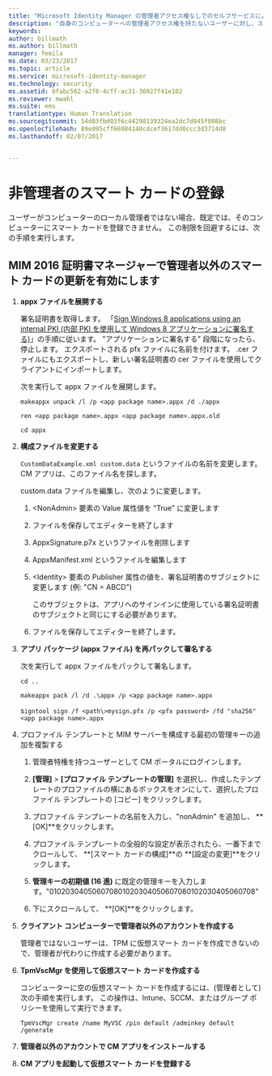 ```yaml
---
title: "Microsoft Identity Manager の管理者アクセス権なしでのセルフサービスによるスマート カードの更新 | Microsoft Docs"
description: "自身のコンピューターへの管理者アクセス権を持たないユーザーに対し、スマート カードを登録して証明書マネージャーを使用できるようにする方法について説明します。"
keywords: 
author: billmath
ms.author: billmath
manager: femila
ms.date: 03/23/2017
ms.topic: article
ms.service: microsoft-identity-manager
ms.technology: security
ms.assetid: bfabc562-a2f0-4cff-ac31-36927f41e102
ms.reviewer: mwahl
ms.suite: ems
translationtype: Human Translation
ms.sourcegitcommit: 54d03fbd03f6c44298139324ea2dc7d945f008bc
ms.openlocfilehash: 89e095cff66984140cdcef3617dd0ccc3d3714d8
ms.lasthandoff: 02/07/2017


---
```


# <a name="enroll-smart-cards-for-non-administrators"></a>非管理者のスマート カードの登録
ユーザーがコンピューターのローカル管理者ではない場合、既定では、そのコンピューターにスマート カードを登録できません。 この制限を回避するには、次の手順を実行します。

## <a name="enabling-smart-card-renewal-for-non-admins-in-mim-2016-certificate-manager"></a>MIM 2016 証明書マネージャーで管理者以外のスマート カードの更新を有効にします

1.  **appx ファイルを展開する**

    署名証明書を取得します。 「[Sign Windows 8 applications using an internal PKI (内部 PKI を使用して Windows 8 アプリケーションに署名する)](http://blogs.technet.com/b/deploymentguys/archive/2013/06/14/signing-windows-8-applications-using-an-internal-pki.aspx)」の手順に従います。 "アプリケーションに署名する" 段階になったら、停止します。 エクスポートされる pfx ファイルに名前を付けます。 .cer ファイルにもエクスポートし、新しい署名証明書の cer ファイルを使用してクライアントにインポートします。

    次を実行して appx ファイルを展開します。

    `makeappx unpack /l /p <app package name>.appx /d ./appx`

    `ren <app package name>.appx <app package name>.appx.old`

    `cd appx`

2.  **構成ファイルを変更する**

    `CustomDataExample.xml custom.data` というファイルの名前を変更します。 CM アプリは、このファイル名を探します。

    custom.data ファイルを編集し、次のように変更します。

    1.  &lt;NonAdmin&gt; 要素の Value 属性値を "True" に変更します

    2.  ファイルを保存してエディターを終了します

    3.  AppxSignature.p7x というファイルを削除します

    4.  AppxManifest.xml というファイルを編集します

    5.  &lt;Identity&gt; 要素の Publisher 属性の値を、署名証明書のサブジェクトに変更します (例: "CN = ABCD")

        このサブジェクトは、アプリへのサインインに使用している署名証明書のサブジェクトと同じにする必要があります。

    6.  ファイルを保存してエディターを終了します。

3.  **アプリ パッケージ (appx ファイル) を再パックして署名する**

    次を実行して appx ファイルをパックして署名します。

    `cd ..`

    `makeappx pack /l /d .\appx /p <app package name>.appx`

    s`igntool sign /f <path\>mysign.pfx /p <pfx password> /fd "sha256" <app package name>.appx`

4.  プロファイル テンプレートと MIM サーバーを構成する最初の管理キーの追加を複製する

    1.  管理者特権を持つユーザーとして CM ポータルにログインします。

    2.  **[管理]** &gt; **[プロファイル テンプレートの管理]** を選択し、作成したテンプレートのプロファイルの横にあるボックスをオンにして、選択したプロファイル テンプレートの [コピー] をクリックします。

    3.  プロファイル テンプレートの名前を入力し、"nonAdmin" を追加し、 **[OK]**をクリックします。

    4.  プロファイル テンプレートの全般的な設定が表示されたら、一番下までクロールして、 **[スマート カードの構成]**の **[設定の変更]**をクリックします。

    5.  **管理キーの初期値 (16 進)** に既定の管理キーを入力します。"010203040506070801020304050607080102030405060708"

    6.  下にスクロールして、 **[OK]**をクリックします。

5.  **クライアント コンピューターで管理者以外のアカウントを作成する**

    管理者ではないユーザーは、TPM に仮想スマート カードを作成できないので、管理者が代わりに作成する必要があります。

6.  **TpmVscMgr を使用して仮想スマート カードを作成する**

    コンピューターに空の仮想スマート カードを作成するには、(管理者として) 次の手順を実行します。 この操作は、Intune、SCCM、またはグループ ポリシーを使用して実行できます。

    `TpmVscMgr create /name MyVSC /pin default /adminkey default /generate`

7.  **管理者以外のアカウントで CM アプリをインストールする**

8.  **CM アプリを起動して仮想スマート カードを登録する**

